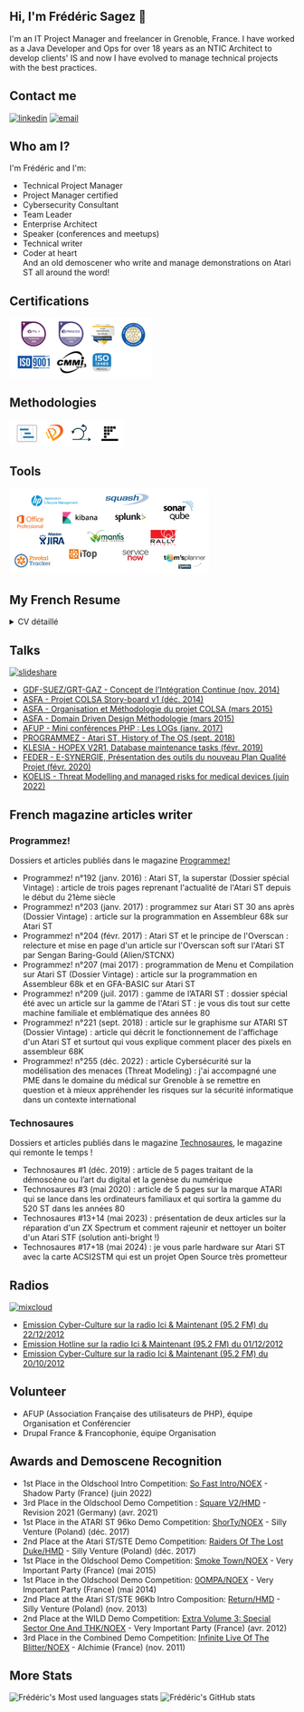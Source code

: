 <!-- update README.md-->
## Hi, I'm Frédéric Sagez 👋

I'm an IT Project Manager and freelancer in Grenoble, France. I have worked as a Java Developer and Ops for over 18 years as an NTIC Architect to develop clients' IS and now I have evolved to manage technical projects with the best practices.

## Contact me

[![linkedin](https://img.shields.io/badge/linkedin--lightgrey?style=social&logo=linkedin)](https://www.linkedin.com/in/fsagez/)
[![email](https://img.shields.io/badge/email--lightgrey?style=social&logo=gmail)](mailto:s.fsagez@gmail.com)

## Who am I?

I'm Frédéric and I'm:

* Technical Project Manager
* Project Manager certified
* Cybersecurity Consultant
* Team Leader
* Enterprise Architect
* Speaker (conferences and meetups)
* Technical writer
* Coder at heart</br>
And an old demoscener who write and manage demonstrations on Atari ST all around the word!

## Certifications

<img src="https://raw.githubusercontent.com/NoExtra-Team/NoExtra-Team/main/pictures/certifs.PNG" width="50%" height="50%"/></br>
## Methodologies

<img src="https://raw.githubusercontent.com/NoExtra-Team/NoExtra-Team/main/pictures/gestion_de_projet.PNG" width="40%" height="40%"/></br>
## Tools

<img src="https://raw.githubusercontent.com/NoExtra-Team/NoExtra-Team/main/pictures/tools.PNG" width="70%" height="70%"/></br>
## My French Resume
<details>
    <summary>
        CV détaillé
    </summary>

## EXPERIENCE PROFESSIONNELLE
### 2023 – Ajourd'hui | Freelance
Gestion de l'intégration et de la migration sur une nouvelle plateforme de l'ensemble des services et activités du Legacy d’une entité dans le domaine de la finance internationale 

### 2022 à 2023 | Senior Project Coordinator | ATOS WORLDGRID
Garant de l'efficacité dans l'organisation des différents aspects liés aux projets Smart Metering (Roadmaps, planning, tableaux de bord, support de formation et communication) 

### 2021 – 2022 | Consultant IT | AGAP2 IT
#### KOELIS : Elaboration de la stratégie de cyber sécurité qui suit les recommandations de la F.D.A. et la M.D.C.G dans le cadre IEC 62304 
#### ECONOCOM : Pilotage de projets de façon opérationnelle, suivit du respect du planning, des délais et proposition d’amélioration continue dans le cadre de la livraison de solutions informatiques dans le Centre de Service de Grenoble 

### 2019 – 2020 | Release Project Manager | AXYUS
#### FEDER : Etude des besoins de maintenance évolutive, production et suivi du plan de qualité du portail eSynergie de demande et de suivi des subventions européennes tout en optimisant les processus de compilation et de Builds avec l’équipe DevOps 

### 2018 – 2019 | Architecte d'Entreprise | MEGA International
Méthodologie, installation, formation et organisation autour de l'utilisation d’un référentiel d’Architecture d'Entreprise

## FORMATION
### 2024 –  Google Cybersecurity Certificat Professionnel – Coursera (Certification en ligne)
Coursera certifies their successful completion of Google Cybersécurité Google Specialization  (Id CKNWHANYXRF5) 

### 1997 – DUT Informatique – IUT de Vélizy Sciences et technologies (78)
Diplôme d’informatique d'ingénierie informatique

### 1993 – Baccalauréat F2 – Lycée Général et Technologique Émilie de Breteuil (78)
Filière Technologie, technicien d'électronique industrielle

### LANGUES
🇫🇷 🇬🇧
</details>

## Talks

[![slideshare](https://img.shields.io/badge/slideshare--lightgrey?style=social&logo=slideshare)](https://fr.slideshare.net/fredericsagez)

* [GDF-SUEZ/GRT-GAZ - Concept de l’Intégration Continue (nov. 2014)](https://fr.slideshare.net/slideshow/concept-de-lintgration-continue-fsav12-fr/41660160)
* [ASFA - Projet COLSA Story-board v1 (déc. 2014)](https://fr.slideshare.net/slideshow/asfa-colsa-prsentation-storyboard-v1-28082014-fr-v10/42224988)
* [ASFA - Organisation et Méthodologie du projet COLSA (mars 2015)](https://fr.slideshare.net/slideshow/asfa-mthodologie-organisation/45618572)
* [ASFA - Domain Driven Design Méthodologie (mars 2015)](https://fr.slideshare.net/slideshow/asfa-mthodologie-ddd-18042014-frv10/45619193)
* [AFUP - Mini conférences PHP : Les LOGs (janv. 2017)](https://fr.slideshare.net/slideshow/afup-mini-confrences-php-les-logs/71424655)
* [PROGRAMMEZ - Atari ST, History of The OS (sept. 2018)](https://fr.slideshare.net/slideshow/atari-st-history-of-the-os/114254750)
* [KLESIA - HOPEX V2R1, Database maintenance tasks (févr. 2019)](https://fr.slideshare.net/fredericsagez/hopex-v2r1-database-maintenance-tasks)
* [FEDER - E-SYNERGIE, Présentation des outils du nouveau Plan Qualité Projet (févr. 2020)](https://fr.slideshare.net/slideshow/crr-esynergie-prsentation-des-outils-du-nouveau-plan-qualit-projet/226803254)
* [KOELIS - Threat Modelling and managed risks for medical devices (juin 2022)](https://fr.slideshare.net/slideshow/threat-modeling-and-managed-risks-for-medical-devices/252005626)

## French magazine articles writer

### Programmez!
Dossiers et articles publiés dans le magazine [Programmez!](https://github.com/NoExtra-Team/Magazine-Programmez)

* Programmez! n°192 (janv. 2016) : Atari ST, la superstar (Dossier spécial Vintage) : article de trois pages reprenant l'actualité de l'Atari ST depuis le début du 21ème siècle
* Programmez! n°203 (janv. 2017) : programmez sur Atari ST 30 ans après (Dossier Vintage) : article sur la programmation en Assembleur 68k sur Atari ST
* Programmez! n°204 (févr. 2017) : Atari ST et le principe de l'Overscan : relecture et mise en page d'un article sur l'Overscan soft sur l'Atari ST par Sengan Baring-Gould (Alien/STCNX)
* Programmez! n°207 (mai 2017) : programmation de Menu et Compilation sur Atari ST (Dossier Vintage) : article sur la programmation en Assembleur 68k et en GFA-BASIC sur Atari ST
* Programmez! n°209 (juil. 2017) : gamme de l’ATARI ST : dossier spécial été avec un article sur la gamme de l'Atari ST : je vous dis tout sur cette machine familiale et emblématique des années 80
* Programmez! n°221 (sept. 2018) : article sur le graphisme sur ATARI ST (Dossier Vintage) : article qui décrit le fonctionnement de l'affichage d'un Atari ST et surtout qui vous explique comment placer des pixels en assembleur 68K
* Programmez! n°255 (déc. 2022) : article Cybersécurité sur la modélisation des menaces (Threat Modeling) : j'ai accompagné une PME dans le domaine du médical sur Grenoble à se remettre en question et à mieux appréhender les risques sur la sécurité informatique dans un contexte international

### Technosaures
Dossiers et articles publiés dans le magazine [Technosaures](https://github.com/NoExtra-Team/Magazine-Technosaures), le magazine qui remonte le temps !

* Technosaures #1 (déc. 2019) : article de 5 pages traitant de la démoscène ou l’art du digital et la genèse du numérique
* Technosaures #3 (mai 2020) : article de 5 pages sur la marque ATARI qui se lance dans les ordinateurs familiaux et qui sortira la gamme du 520 ST dans les années 80
* Technosaures #13+14 (mai 2023) : présentation de deux articles sur la réparation d'un ZX Spectrum et comment rajeunir et nettoyer un boiter d'un Atari STF (solution anti-bright !)
* Technosaures #17+18 (mai 2024) : je vous parle hardware sur Atari ST avec la carte ACSI2STM qui est un projet Open Source très prometteur

## Radios

[![mixcloud](https://img.shields.io/badge/mixcloud--lightgrey?style=social&logo=mixcloud)](https://www.mixcloud.com/fredericsagez/)

* [Emission Cyber-Culture sur la radio Ici & Maintenant (95.2 FM) du 22/12/2012](https://www.mixcloud.com/fredericsagez/emission-cyber-culture-sur-la-radio-ici-maintenant-952-fm-du-22122012/)
* [Emission Hotline sur la radio Ici & Maintenant (95.2 FM) du 01/12/2012](https://www.mixcloud.com/fredericsagez/emission-hotline-sur-la-radio-ici-maintenant-952-fm-du-01122012/)
* [Emission Cyber-Culture sur la radio Ici & Maintenant (95.2 FM) du 20/10/2012](https://www.mixcloud.com/fredericsagez/emission-cyber-culture-sur-la-radio-ici-maintenant-952-fm-du-20102012/)

## Volunteer

* AFUP (Association Française des utilisateurs de PHP), équipe Organisation et Conférencier
* Drupal France & Francophonie, équipe Organisation

## Awards and Demoscene Recognition

* 1st Place in the Oldschool Intro Competition: [So Fast Intro/NOEX](https://demozoo.org/parties/4380/#competition_17114) - Shadow Party (France) (juin 2022)
* 3rd Place in the Oldschool Demo Competition : [Square V2/HMD](https://demozoo.org/parties/4191/#competition_16408) - Revision 2021 (Germany) (avr. 2021)
* 1st Place in the ATARI ST 96ko Demo Competition: [ShorTy/NOEX](https://demozoo.org/parties/3173/#competition_13983) - Silly Venture (Poland) (déc. 2017)
* 2nd Place at the Atari ST/STE Demo Competition: [Raiders Of The Lost Duke/HMD](https://demozoo.org/parties/3173/#competition_13984) - Silly Venture (Poland) (déc. 2017)
* 1st Place in the Oldschool Demo Competition: [Smoke Town/NOEX](https://demozoo.org/parties/2529/#competition_11550) - Very Important Party (France) (mai 2015)
* 1st Place in the Oldschool Demo Competition: [0OMPA/NOEX](https://demozoo.org/parties/2001/#competition_10422) - Very Important Party (France) (mai 2014)
* 2nd Place at the Atari ST/STE 96Kb Intro Composition: [Return/HMD](https://demozoo.org/parties/1486/#competition_9650) - Silly Venture (Poland) (nov. 2013)
* 2nd Place at the WILD Demo Competition: [Extra Volume 3: Special Sector One And THK/NOEX](https://demozoo.org/parties/1360/#competition_2737) - Very Important Party (France) (avr. 2012)
* 3rd Place in the Combined Demo Competition: [Infinite Live Of The Blitter/NOEX](https://demozoo.org/parties/1884/#competition_7754) - Alchimie (France) (nov. 2011)

## More Stats
![Frédéric's Most used languages stats](https://github-readme-stats.vercel.app/api/top-langs/?username=NoExtra-Team&theme=radical&hide_langs_below=8)
![Frédéric's GitHub stats](https://github-readme-stats.vercel.app/api?username=NoExtra-Team&show_icons=true&theme=radical&count_private=true)
</br>

